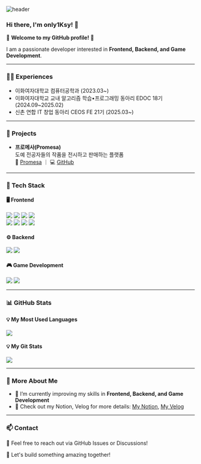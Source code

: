 ![header](https://capsule-render.vercel.app/api?type=waving&color=auto&height=200&section=header&text=Hello%20World!&fontSize=50&animation=twinkling)
### Hi there, I'm only1Ksy! 👋

🌟 **Welcome to my GitHub profile!** 🌟

I am a passionate developer interested in **Frontend, Backend, and Game Development**. 

---
### 💁‍♀️ Experiences
- 이화여자대학교 컴퓨터공학과 (2023.03~)
- 이화여자대학교 교내 알고리즘 학습•프로그래밍 동아리 EDOC 18기 (2024.09~2025.02)
- 신촌 연합 IT 창업 동아리 CEOS FE 21기 (2025.03~)

---
### 📂 Projects
- **프로메사(Promesa)**  
  도예 전공자들의 작품을 전시하고 판매하는 플랫폼  
  🍶 [Promesa](https://promesa.co.kr) ｜ 💻 [GitHub](https://github.com/username/promesa)


---
### 🚀 Tech Stack

#### 🖥️ Frontend
<p>
  <img src="https://img.shields.io/badge/HTML5-E34F26?style=for-the-badge&logo=html5&logoColor=white"/>
  <img src="https://img.shields.io/badge/CSS3-1572B6?style=for-the-badge&logo=css3&logoColor=white"/>
  <img src="https://img.shields.io/badge/styled--components-DB7093?style=for-the-badge&logo=styled-components&logoColor=white"/>
  <img src="https://img.shields.io/badge/TailwindCSS-06B6D4?style=for-the-badge&logo=tailwindcss&logoColor=white"/>
  <br>
  <img src="https://img.shields.io/badge/JavaScript-F7DF1E?style=for-the-badge&logo=javascript&logoColor=black"/>
  <img src="https://img.shields.io/badge/TypeScript-3178C6?style=for-the-badge&logo=typescript&logoColor=white"/>
  <img src="https://img.shields.io/badge/React-61DAFB?style=for-the-badge&logo=react&logoColor=black"/>
  <img src="https://img.shields.io/badge/Next.js-000000?style=for-the-badge&logo=next.js&logoColor=white"/>
</p>

#### ⚙️ Backend
<p>
  <img src="https://img.shields.io/badge/Java-007396?style=for-the-badge&logo=java&logoColor=white"/>
  <img src="https://img.shields.io/badge/MySQL-4479A1?style=for-the-badge&logo=mysql&logoColor=white"/>
</p>

#### 🎮 Game Development
<p>
  <img src="https://img.shields.io/badge/C%23-239120?style=for-the-badge&logo=c-sharp&logoColor=white"/>
  <img src="https://img.shields.io/badge/Unity-000000?style=for-the-badge&logo=unity&logoColor=white"/>
</p>

---
### 📊 GitHub Stats
#### 💡 My Most Used Languages
<a href="https://github.com/only1Ksy">
    <img align="center" src="https://github-readme-stats.vercel.app/api/top-langs/?username=only1Ksy&layout=compact&show_icons=true&show_owner=true&hide_title=true&theme=default" />
</a>

#### 💡 My Git Stats 
<a href="https://github.com/only1Ksy">
    <img src="https://github-readme-stats.vercel.app/api?username=only1Ksy&hide_title=true&show_icons=true&include_all_commits=true&theme=default" />
</a>

---
### 📌 More About Me
- 🌱 I’m currently improving my skills in **Frontend, Backend, and Game Development**
- 📌 Check out my Notion, Velog for more details: [My Notion](https://difficult-gibbon-5cc.notion.site/?v=980599c5195b45dd8e3f2ae189cda8df&pvs=4), [My Velog](https://velog.io/@only1ksy/posts)

---
### 📫 Contact
📧 Feel free to reach out via GitHub Issues or Discussions!

🚀 Let's build something amazing together!
